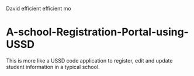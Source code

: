 David efficient efficient mo
# A-school-Registration-Portal-using-USSD
This is more like a USSD code application to register, edit and update student information in a typical school.
